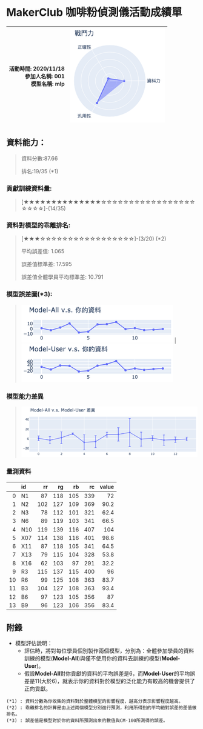 # MakerClub 咖啡粉偵測儀活動成績單 
| 活動時間: 2020/11/18<br>參加人名稱: **001**<br>模型名稱: **mlp** | ![](000.png) |
|-----:|-------------:|
## 資料能力：
> 資料分數:87.66
>
> 排名:19/35 (*1)
### 貢獻訓練資料量:
> 	[★★★★★★★★★★★★★★☆☆☆☆☆☆☆☆☆☆☆☆☆☆☆☆☆☆☆☆☆]-(14/35)
### 資料對模型的乖離排名:
> 	[★★★☆☆☆☆☆☆☆☆☆☆☆☆☆☆☆☆☆]-(3/20) (*2)
>
> 	平均誤差值: 1.065
>
> 	誤差值標準差: 17.595
>
> 	誤差值全體學員平均標準差: 10.791
### 模型誤差圖(*3):
> ![001](001.png)	|![002](002.png)
### 模型能力差異
> ![003](003.png)
### 量測資料
|    | id   |   rr |   rg |   rb |   rc |   value |
|---:|:-----|-----:|-----:|-----:|-----:|--------:|
|  0 | N1   |   87 |  118 |  105 |  339 |    72   |
|  1 | N2   |  102 |  127 |  109 |  369 |    90.2 |
|  2 | N3   |   78 |  112 |  101 |  321 |    62.4 |
|  3 | N6   |   89 |  119 |  103 |  341 |    66.5 |
|  4 | N10  |  119 |  139 |  116 |  407 |   104   |
|  5 | X07  |  114 |  138 |  116 |  401 |    98.6 |
|  6 | X11  |   87 |  118 |  105 |  341 |    64.5 |
|  7 | X13  |   79 |  115 |  104 |  328 |    53.8 |
|  8 | X16  |   62 |  103 |   97 |  291 |    32.2 |
|  9 | R3   |  115 |  137 |  115 |  400 |    96   |
| 10 | R6   |   99 |  125 |  108 |  363 |    83.7 |
| 11 | B3   |  104 |  127 |  108 |  363 |    93.4 |
| 12 | B6   |   97 |  123 |  105 |  356 |    87   |
| 13 | B9   |   96 |  123 |  106 |  356 |    83.4 |
## 附錄
* 模型評估說明：
  - 評估時，將對每位學員個別製作兩個模型，分別為：全體參加學員的資料訓練的模型(**Model-All**)與僅不使用你的資料去訓練的模型(**Model-User**)。
  - 假設**Model-All**對你貢獻的資料的平均誤差是6，而**Model-User**的平均誤差是11(大於6)，就表示你的資料對於模型的泛化能力有較高的機會提供了正向貢獻。
```
(*1) : 資料分數為你收集的資料對於整體模型的影響程度，越高分表示影響程度越高。
(*2) : 乖離排名的計算是由上述兩個模型分別進行預測，利用所得到的平均絕對誤差的差值做排名。
(*3) : 誤差值是模型對於你的資料所預測出來的數值與CM-100所測得的誤差。
```
